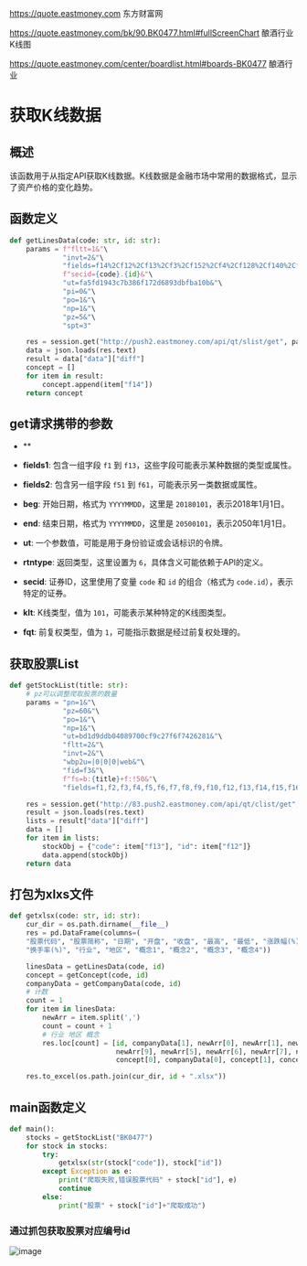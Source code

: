 https://quote.eastmoney.com
东方财富网

https://quote.eastmoney.com/bk/90.BK0477.html#fullScreenChart
酿酒行业K线图

https://quote.eastmoney.com/center/boardlist.html#boards-BK0477
酿酒行业


# 获取K线数据

## 概述

该函数用于从指定API获取K线数据。K线数据是金融市场中常用的数据格式，显示了资产价格的变化趋势。

## 函数定义

```python
def getLinesData(code: str, id: str):
    params = f"fltt=1&"\
             "invt=2&"\
             "fields=f14%2Cf12%2Cf13%2Cf3%2Cf152%2Cf4%2Cf128%2Cf140%2Cf141&"\
             f"secid={code}.{id}&"\
             "ut=fa5fd1943c7b386f172d6893dbfba10b&"\
             "pi=0&"\
             "po=1&"\
             "np=1&"\
             "pz=5&"\
             "spt=3"

    res = session.get("http://push2.eastmoney.com/api/qt/slist/get", params=params)
    data = json.loads(res.text)
    result = data["data"]["diff"]
    concept = []
    for item in result:
        concept.append(item["f14"])
    return concept


```

## get请求携带的参数
- **
- **fields1**: 包含一组字段 `f1` 到 `f13`，这些字段可能表示某种数据的类型或属性。

- **fields2**: 包含另一组字段 `f51` 到 `f61`，可能表示另一类数据或属性。

- **beg**: 开始日期，格式为 `YYYYMMDD`，这里是 `20180101`，表示2018年1月1日。

- **end**: 结束日期，格式为 `YYYYMMDD`，这里是 `20500101`，表示2050年1月1日。

- **ut**: 一个参数值，可能是用于身份验证或会话标识的令牌。

- **rtntype**: 返回类型，这里设置为 `6`，具体含义可能依赖于API的定义。

- **secid**: 证券ID，这里使用了变量 `code` 和 `id` 的组合（格式为 `code.id`），表示特定的证券。

- **klt**: K线类型，值为 `101`，可能表示某种特定的K线图类型。

- **fqt**: 前复权类型，值为 `1`，可能指示数据是经过前复权处理的。

## 获取股票List
```python
def getStockList(title: str):
    # pz可以调整爬取股票的数量
    params = "pn=1&"\
             "pz=60&"\
             "po=1&"\
             "np=1&"\
             "ut=bd1d9ddb04089700cf9c27f6f7426281&"\
             "fltt=2&"\
             "invt=2&"\
             "wbp2u=|0|0|0|web&"\
             "fid=f3&"\
             f"fs=b:{title}+f:!50&"\
             "fields=f1,f2,f3,f4,f5,f6,f7,f8,f9,f10,f12,f13,f14,f15,f16,f17,f18,f20,f21,f23,f24,f25,f22,f11,f62,f128,f136,f115,f152,f45&"\

    res = session.get("http://83.push2.eastmoney.com/api/qt/clist/get", params=params)
    result = json.loads(res.text)
    lists = result["data"]["diff"]
    data = []
    for item in lists:
        stockObj = {"code": item["f13"], "id": item["f12"]}
        data.append(stockObj)
    return data
```

## 打包为xlxs文件

```python
def getxlsx(code: str, id: str):
    cur_dir = os.path.dirname(__file__)
    res = pd.DataFrame(columns=(
    "股票代码", "股票简称", "日期", "开盘", "收盘", "最高", "最低", "涨跌幅(%)", "涨跌额", "成交量", "成交额", "振幅(%)",
    "换手率(%)", "行业", "地区", "概念1", "概念2", "概念3", "概念4"))

    linesData = getLinesData(code, id)
    concept = getConcept(code, id)
    companyData = getCompanyData(code, id)
    # 计数
    count = 1
    for item in linesData:
        newArr = item.split(',')
        count = count + 1
        # 行业 地区 概念
        res.loc[count] = [id, companyData[1], newArr[0], newArr[1], newArr[2], newArr[3], newArr[4], newArr[8],
                          newArr[9], newArr[5], newArr[6], newArr[7], newArr[10],
                          concept[0], companyData[0], concept[1], concept[2], concept[3], concept[4]]

    res.to_excel(os.path.join(cur_dir, id + ".xlsx"))

```
##  main函数定义
```python
def main():
    stocks = getStockList("BK0477")
    for stock in stocks:
        try:
            getxlsx(str(stock["code"]), stock["id"])
        except Exception as e:
            print("爬取失败,错误股票代码" + stock["id"], e)
            continue
        else:
            print("股票" + stock["id"]+"爬取成功")
```
### 通过抓包获取股票对应编号id
![image]([01.png](https://github.com/XJHSYMON/DFCF-spider/blob/main/picture/02.png))
